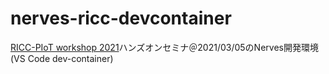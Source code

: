 # nerves-ricc-devcontainer
[RICC-PIoT workshop 2021](https://ricc.itrc.net/events/ricc-piot-workshop-2021)ハンズオンセミナ＠2021/03/05のNerves開発環境 (VS Code dev-container)
